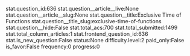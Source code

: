 stat.question_id:636
stat.question__article__live:None
stat.question__article__slug:None
stat.question__title:Exclusive Time of Functions
stat.question__title_slug:exclusive-time-of-functions
stat.question__hide:False
stat.total_acs:700
stat.total_submitted:1499
stat.total_column_articles:1
stat.frontend_question_id:636
stat.is_new_question:False
status:None
difficulty.level:2
paid_only:False
is_favor:False
frequency:0
progress:0
